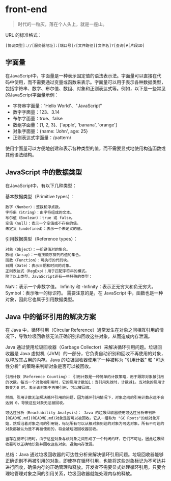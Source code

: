 # front-end

> 时代的一粒灰，落在个人头上，就是一座山。

URL 的标准格式：

```
[协议类型]://[服务器地址]:[端口号]/[文件路径][文件名]?[查询]#[片段ID]
```

## 字面量

在JavaScript中，字面量是一种表示固定值的语法表示法。字面量可以直接在代码中使用，而不需要通过变量或函数来表示。字面量可以用于表示各种数据类型，包括字符串、数字、布尔值、数组、对象和正则表达式等。例如，以下是一些常见的JavaScript字面量示例：

* 字符串字面量：'Hello World'、"JavaScript"
* 数字字面量：123、3.14
* 布尔字面量：true、false
* 数组字面量：[1, 2, 3]、['apple', 'banana', 'orange']
* 对象字面量：{name: 'John', age: 25}
* 正则表达式字面量：/pattern/

使用字面量可以方便地创建和表示各种类型的值，而不需要显式地使用构造函数或其他语法结构。

## JavaScript 中的数据类型

在JavaScript中，有以下几种类型：

基本数据类型（Primitive types）：

    数字（Number）：整数和浮点数。
    字符串（String）：由字符组成的文本。
    布尔值（Boolean）：true 或 false。
    空值（null）：表示一个空值或不存在的值。
    未定义（undefined）：表示一个未定义的值。

引用数据类型（Reference types）：

    对象（Object）：一组键值对的集合。
    数组（Array）：一组按顺序排列的值的集合。
    函数（Function）：可执行的代码块。
    日期（Date）：表示日期和时间的对象。
    正则表达式（RegExp）：用于匹配字符串的模式。
    除了以上类型，JavaScript还有一些特殊的类型：

NaN：表示一个非数字值。
Infinity 和 -Infinity：表示正无穷大和负无穷大。
Symbol：表示唯一的标识符。
需要注意的是，在 JavaScript 中，函数也是一种对象，因此它也属于引用数据类型。

## Java 中的循环引用的解决方案

在 Java 中，循环引用（Circular Reference）通常发生在对象之间相互引用的情况下，导致垃圾回收器无法正确识别和回收这些对象，从而造成内存泄漏。

Java 通过使用垃圾回收器（Garbage Collector）来解决循环引用问题。垃圾回收器是 Java
虚拟机（JVM）的一部分，它负责自动识别和回收不再使用的对象，以释放其占用的内存。Java 的垃圾回收器使用了一种被称为 "引用计数"
和 "可达性分析" 的策略来判断对象是否可以被回收。

    引用计数（Reference Counting）： 引用计数是一种简单的计数策略，用于跟踪对象被引用的次数。每当一个对象被引用时，它的引用计数加1；当引用失效时，计数减1。当对象的引用计数变为0 时，表示该对象不再被引用，可以被回收。

    然而，引用计数无法解决循环引用的问题，因为循环引用情况下，对象之间的引用计数永远不会达到 0，导致这些对象无法被回收。

    可达性分析（Reachability Analysis）： Java 的垃圾回收器使用可达性分析来判断[README.md](README.md)对象是否可以被回收。它从一组称为 "GC Roots"的根对象开始，然后沿着对象之间的引用链，标记所有可以从根对象到达的对象为可达对象。所有不可达的对象都被认为是不再被使用的，将会被垃圾回收器回收。

    当存在循环引用时，由于这些对象与根对象之间形成了一个封闭的环，它们不可达，因此垃圾回收器可以正确地识别并回收这些对象，避免内存泄漏。

总结：Java
通过垃圾回收器的可达性分析来解决循环引用问题。垃圾回收器能够正确识别不再被引用的对象，即使存在循环引用，也能将这些对象标记为不可达并进行回收，确保内存的正确管理和释放。开发者不需要显式处理循环引用，只要合理地管理对象之间的引用关系，垃圾回收器就能处理内存的释放。